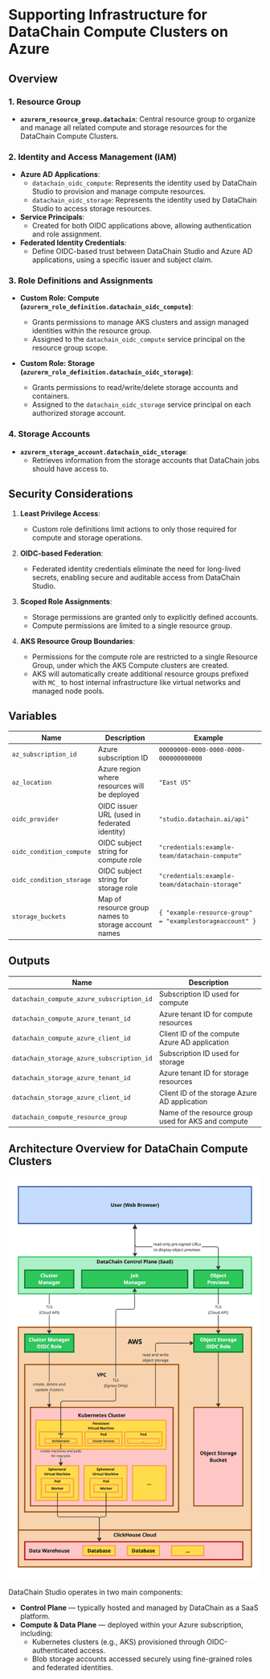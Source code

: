 # Supporting Infrastructure for DataChain Compute Clusters on Azure

## Overview

### 1. **Resource Group**
- **`azurerm_resource_group.datachain`**: Central resource group to organize and manage all related compute and storage resources for the DataChain Compute Clusters.

### 2. **Identity and Access Management (IAM)**
- **Azure AD Applications**:
  - `datachain_oidc_compute`: Represents the identity used by DataChain Studio to provision and manage compute resources.
  - `datachain_oidc_storage`: Represents the identity used by DataChain Studio to access storage resources.
- **Service Principals**:
  - Created for both OIDC applications above, allowing authentication and role assignment.
- **Federated Identity Credentials**:
  - Define OIDC-based trust between DataChain Studio and Azure AD applications, using a specific issuer and subject claim.

### 3. **Role Definitions and Assignments**
- **Custom Role: Compute (`azurerm_role_definition.datachain_oidc_compute`)**:
  - Grants permissions to manage AKS clusters and assign managed identities within the resource group.
  - Assigned to the `datachain_oidc_compute` service principal on the resource group scope.

- **Custom Role: Storage (`azurerm_role_definition.datachain_oidc_storage`)**:
  - Grants permissions to read/write/delete storage accounts and containers.
  - Assigned to the `datachain_oidc_storage` service principal on each authorized storage account.

### 4. **Storage Accounts**
- **`azurerm_storage_account.datachain_oidc_storage`**:
  - Retrieves information from the storage accounts that DataChain jobs should have access to.

## Security Considerations

1. **Least Privilege Access**:
   - Custom role definitions limit actions to only those required for compute and storage operations.

2. **OIDC-based Federation**:
   - Federated identity credentials eliminate the need for long-lived secrets, enabling secure and auditable access from DataChain Studio.

3. **Scoped Role Assignments**:
   - Storage permissions are granted only to explicitly defined accounts.
   - Compute permissions are limited to a single resource group.

4. **AKS Resource Group Boundaries**:
   - Permissions for the compute role are restricted to a single Resource Group, under which the AKS Compute clusters are created.
   - AKS will automatically create additional resource groups prefixed with `MC_` to host internal infrastructure like virtual networks and managed node pools. 

## Variables

| Name                    | Description                                       | Example                                  |
|-------------------------|---------------------------------------------------|------------------------------------------|
| `az_subscription_id`    | Azure subscription ID                             | `00000000-0000-0000-0000-000000000000`   |
| `az_location`           | Azure region where resources will be deployed     | `"East US"`                              |
| `oidc_provider`         | OIDC issuer URL (used in federated identity)      | `"studio.datachain.ai/api"`              |
| `oidc_condition_compute`| OIDC subject string for compute role              | `"credentials:example-team/datachain-compute"` |
| `oidc_condition_storage`| OIDC subject string for storage role              | `"credentials:example-team/datachain-storage"` |
| `storage_buckets`       | Map of resource group names to storage account names | `{ "example-resource-group" = "examplestorageaccount" }` |

## Outputs

| Name                                     | Description                                             |
|------------------------------------------|---------------------------------------------------------|
| `datachain_compute_azure_subscription_id`| Subscription ID used for compute                        |
| `datachain_compute_azure_tenant_id`      | Azure tenant ID for compute resources                   |
| `datachain_compute_azure_client_id`      | Client ID of the compute Azure AD application           |
| `datachain_storage_azure_subscription_id`| Subscription ID used for storage                        |
| `datachain_storage_azure_tenant_id`      | Azure tenant ID for storage resources                   |
| `datachain_storage_azure_client_id`      | Client ID of the storage Azure AD application           |
| `datachain_compute_resource_group`       | Name of the resource group used for AKS and compute     |

## Architecture Overview for DataChain Compute Clusters

![architecture](diagram.jpg)

DataChain Studio operates in two main components:

- **Control Plane** — typically hosted and managed by DataChain as a SaaS platform.
- **Compute & Data Plane** — deployed within your Azure subscription, including:
  - Kubernetes clusters (e.g., AKS) provisioned through OIDC-authenticated access.
  - Blob storage accounts accessed securely using fine-grained roles and federated identities.
